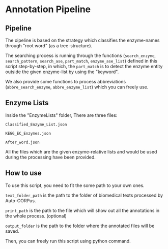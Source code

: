 # Annotation Pipeline

## Pipeline

The oipeline is based on the strategy which classifies the enzyme-names through "root word" (as a tree-structure).

The searching process is running through the functions (```search_enzyme```, ```search_pattern```, ```search_ase```, ```part_match```, ```enzyme_ase_list```) defined in this script step-by-step, in which, the ```part_match``` is to detect the enzyme entity outside the given enzyme-list by using the "keyword".

We also provide some functions to process abbreviations (```abbre_search_enzyme```, ```abbre_enzyme_list```) which you can freely use.

## Enzyme Lists

Inside the "EnzymeLists" folder, There are three files:

```Classified_Enzyme_List.json```

```KEGG_EC_Enzymes.json```

```After_word.json```

All the files which are the given enzyme-relative lists and would be used during the processing have been provided.

## How to use

To use this script, you need to fit the some path to your own ones.

```text_folder_path``` is the path to the folder of biomedical texts processed by Auto-CORPus.

```print_path``` is the path to the file which will show out all the annotations in the whole process. (optional)

```output_folder``` is the path to the folder where the annotated files will be saved.

Then, you can freely run this script using python command.
